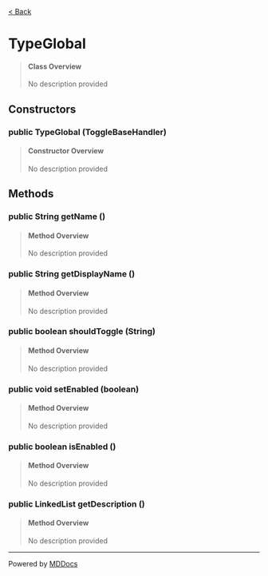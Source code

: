 [< Back](../README.md)
# TypeGlobal #
>#### Class Overview ####
>No description provided
## Constructors ##
### public TypeGlobal (ToggleBaseHandler) ###
>#### Constructor Overview ####
>No description provided
>
## Methods ##
### public String getName () ###
>#### Method Overview ####
>No description provided
>
### public String getDisplayName () ###
>#### Method Overview ####
>No description provided
>
### public boolean shouldToggle (String) ###
>#### Method Overview ####
>No description provided
>
### public void setEnabled (boolean) ###
>#### Method Overview ####
>No description provided
>
### public boolean isEnabled () ###
>#### Method Overview ####
>No description provided
>
### public LinkedList getDescription () ###
>#### Method Overview ####
>No description provided
>

---
Powered by [MDDocs](https://github.com/VRCube/MDDocs)